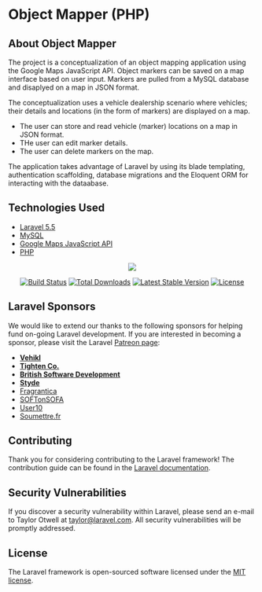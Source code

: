 # Object Mapper (PHP)

## About Object Mapper
The project is a conceptualization of an object mapping application using the Google Maps JavaScript API. Object markers can be saved on a map interface based on user input. Markers are pulled from a MySQL database and disaplyed on a map in JSON format. 

The conceptualization uses a vehicle dealership scenario where vehicles; their details and locations (in the form of markers) are displayed on a map. 

- The user can store and read vehicle (marker) locations on a map in JSON format. 
- THe user can edit marker details. 
- The user can delete markers on the map. 

The application takes advantage of Laravel by using its blade templating, authentication scaffolding, database migrations and the Eloquent ORM for interacting with the dataabase. 

## Technologies Used
- [Laravel 5.5](https://laravel.com/docs/5.5/)
- [MySQL](https://dev.mysql.com/doc/)
- [Google Maps JavaScript API](https://developers.google.com/maps/documentation/javascript/tutorial)
- [PHP](http://php.net/)

<p align="center"><img src="https://laravel.com/assets/img/components/logo-laravel.svg"></p>

<p align="center">
<a href="https://travis-ci.org/laravel/framework"><img src="https://travis-ci.org/laravel/framework.svg" alt="Build Status"></a>
<a href="https://packagist.org/packages/laravel/framework"><img src="https://poser.pugx.org/laravel/framework/d/total.svg" alt="Total Downloads"></a>
<a href="https://packagist.org/packages/laravel/framework"><img src="https://poser.pugx.org/laravel/framework/v/stable.svg" alt="Latest Stable Version"></a>
<a href="https://packagist.org/packages/laravel/framework"><img src="https://poser.pugx.org/laravel/framework/license.svg" alt="License"></a>
</p>

## Laravel Sponsors

We would like to extend our thanks to the following sponsors for helping fund on-going Laravel development. If you are interested in becoming a sponsor, please visit the Laravel [Patreon page](http://patreon.com/taylorotwell):

- **[Vehikl](http://vehikl.com)**
- **[Tighten Co.](https://tighten.co)**
- **[British Software Development](https://www.britishsoftware.co)**
- **[Styde](https://styde.net)**
- [Fragrantica](https://www.fragrantica.com)
- [SOFTonSOFA](https://softonsofa.com/)
- [User10](https://user10.com)
- [Soumettre.fr](https://soumettre.fr/)

## Contributing

Thank you for considering contributing to the Laravel framework! The contribution guide can be found in the [Laravel documentation](http://laravel.com/docs/contributions).

## Security Vulnerabilities

If you discover a security vulnerability within Laravel, please send an e-mail to Taylor Otwell at taylor@laravel.com. All security vulnerabilities will be promptly addressed.

## License

The Laravel framework is open-sourced software licensed under the [MIT license](http://opensource.org/licenses/MIT).
